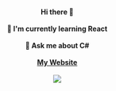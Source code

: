 <p align="center">
  <strong>
    <br>Hi there 👋</br>
    <br>🌱 I'm currently learning React</br>
    <br>💬 Ask me about C#</br>
    <br><a href="https://olivermbathurst.github.io/">My Website</a></br>
    <br><img src="https://travis-ci.org/OliverMBathurst/olivermbathurst.github.io.svg?branch=master"/></br>
  </strong>
</p>
